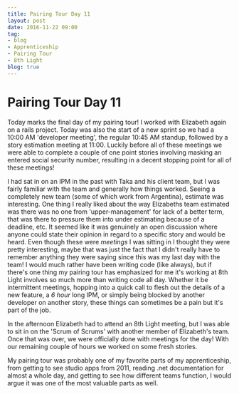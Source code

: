 ```yaml
---
title: Pairing Tour Day 11
layout: post
date: 2016-11-22 09:00
tag:
- blog
- Apprenticeship
- Pairing Tour
- 8th Light
blog: true
---
```


# Pairing Tour Day 11

Today marks the final day of my pairing tour! I worked with Elizabeth again on a rails project. Today was also the start of a new sprint so we had a 10:00 AM 'developer meeting', the regular 10:45 AM standup, followed by a story estimation meeting at 11:00. Luckily before all of these meetings we were able to complete a couple of one point stories involving masking an entered social security number, resulting in a decent stopping point for all of these meetings!


I had sat in on an IPM in the past with Taka and his client team, but I was fairly familiar with the team and generally how things worked. Seeing a completely new team (some of which work from Argentina), estimate was interesting. One thing I really liked about the way Elizabeths team estimated was there was no one from 'upper-management' for lack of a better term, that was there to pressure them into under estimating because of a deadline, etc. It seemed like it was genuinely an open discussion where anyone could state their opinion in regard to a specific story and would be heard. Even though these were *meetings* I was sitting in I thought they were pretty interesting, maybe that was just the fact that I didn't really have to remember anything they were saying since this was my last day with the team! I would much rather have been writing code (like always), but if there's one thing my pairing tour has emphasized for me it's working at 8th Light involves so much more than writing code all day. Whether it be intermittent meetings, hopping into a quick call to flesh out the details of a new feature, a *6 hour* long IPM, or simply being blocked by another developer on another story, these things can sometimes be a pain but it's part of the job.

In the afternoon Elizabeth had to attend an 8th Light meeting, but I was able to sit in on the 'Scrum of Scrums' with another member of Elizabeth's team. Once that was over, we were officially done with meetings for the day! With our remaining couple of hours we worked on some fresh stories.

My pairing tour was probably one of my favorite parts of my apprenticeship, from getting to see studio apps from 2011, reading .net documentation for almost a whole day, and getting to see how different teams function, I would argue it was one of the most valuable parts as well.
